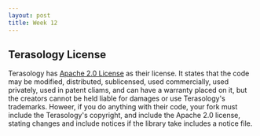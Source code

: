 ```yaml
---
layout: post
title: Week 12
---
```


##


## Terasology License
Terasology has [Apache 2.0 License](https://github.com/MovingBlocks/Terasology/blob/develop/LICENSE) as their license. It states 
that the code may be modified, distributed, sublicensed, used commercially, used privately, used in patent cliams, and can have
a warranty placed on it, but the creators cannot be held liable for damages or use Terasology's trademarks. Howeer, if you do 
anything with their code, your fork must include the Terasology's copyright, and include the Apache 2.0 license, stating changes 
and include notices if the library take includes a notice file. 
